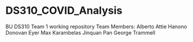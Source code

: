 # DS310_COVID_Analysis
BU DS310 Team 1 working repository 
Team Members:
Alberto Attie Hanono
Donovan Eyer
Max Karambelas
Jinquan Pan
George Trammell
